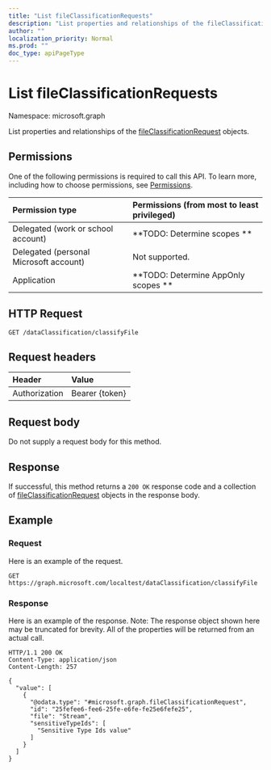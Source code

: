```yaml
---
title: "List fileClassificationRequests"
description: "List properties and relationships of the fileClassificationRequest objects."
author: ""
localization_priority: Normal
ms.prod: ""
doc_type: apiPageType
---
```


# List fileClassificationRequests

Namespace: microsoft.graph

List properties and relationships of the [fileClassificationRequest](../resources/fileclassificationrequest.md) objects.

## Permissions
One of the following permissions is required to call this API. To learn more, including how to choose permissions, see [Permissions](/concepts/permissions-reference.md).

|Permission type|Permissions (from most to least privileged)|
|:---|:---|
|Delegated (work or school account)|**TODO: Determine scopes **|
|Delegated (personal Microsoft account)|Not supported.|
|Application|**TODO: Determine AppOnly scopes **|

## HTTP Request
<!-- {
  "blockType": "ignored"
}
-->
``` http
GET /dataClassification/classifyFile
```

## Request headers
|Header|Value|
|:---|:---|
|Authorization|Bearer {token}|

## Request body
Do not supply a request body for this method.

## Response
If successful, this method returns a `200 OK` response code and a collection of [fileClassificationRequest](../resources/fileclassificationrequest.md) objects in the response body.

## Example

### Request
Here is an example of the request.
<!-- {
  "blockType": "request",
  "name": "get_fileclassificationrequest"
}
-->
``` http
GET https://graph.microsoft.com/localtest/dataClassification/classifyFile
```

### Response
Here is an example of the response. Note: The response object shown here may be truncated for brevity. All of the properties will be returned from an actual call.
<!-- {
  "blockType": "response",
  "truncated": true,
  "@odata.type": "collection(microsoft.graph.fileclassificationrequest)"
}
-->
``` http
HTTP/1.1 200 OK
Content-Type: application/json
Content-Length: 257

{
  "value": [
    {
      "@odata.type": "#microsoft.graph.fileClassificationRequest",
      "id": "25fefee6-fee6-25fe-e6fe-fe25e6fefe25",
      "file": "Stream",
      "sensitiveTypeIds": [
        "Sensitive Type Ids value"
      ]
    }
  ]
}
```

